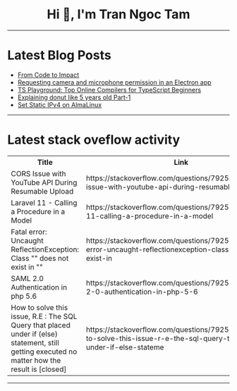 <h1 align="center">Hi 👋, I'm Tran Ngoc Tam</h1>

---

# Latest Blog Posts 
<!-- BLOG-POST-LIST:START -->
- [From Code to Impact](https://dev.to/rajat-nayak/from-code-to-impact-4abn)
- [Requesting camera and microphone permission in an Electron app](https://dev.to/tsudhishnair/requesting-camera-and-microphone-permission-in-an-electron-app-3n3b)
- [TS Playground: Top Online Compilers for TypeScript Beginners](https://dev.to/codeparrot/ts-playground-top-online-compilers-for-typescript-beginners-56ol)
- [Explaining donut like 5 years old Part-1](https://dev.to/bhjaipal/explaining-donut-like-5-years-old-part-1-58mc)
- [Set Static IPv4 on AlmaLinux](https://dev.to/joshalmasin88/set-static-ipv4-on-almalinux-5dj8)
<!-- BLOG-POST-LIST:END -->

---

# Latest stack oveflow activity
<table>
  <tr><th>Title</th><th>Link</th></tr>
  <!-- STACKOVERFLOW:START --><tr><td>CORS Issue with YouTube API During Resumable Upload</td><td>https://stackoverflow.com/questions/79251763/cors-issue-with-youtube-api-during-resumable-upload</td></tr><tr><td>Laravel 11 - Calling a Procedure in a Model</td><td>https://stackoverflow.com/questions/79251720/laravel-11-calling-a-procedure-in-a-model</td></tr><tr><td>Fatal error: Uncaught ReflectionException: Class &quot;&quot; does not exist in &quot;&quot;</td><td>https://stackoverflow.com/questions/79251677/fatal-error-uncaught-reflectionexception-class-does-not-exist-in</td></tr><tr><td>SAML 2.0 Authentication in php 5.6</td><td>https://stackoverflow.com/questions/79251597/saml-2-0-authentication-in-php-5-6</td></tr><tr><td>How to solve this issue, R.E : The SQL Query that placed under if &lpar;else&rpar; statement, still getting executed no matter how the result is [closed]</td><td>https://stackoverflow.com/questions/79251468/how-to-solve-this-issue-r-e-the-sql-query-that-placed-under-if-else-stateme</td></tr><!-- STACKOVERFLOW:END -->
</table>

---



